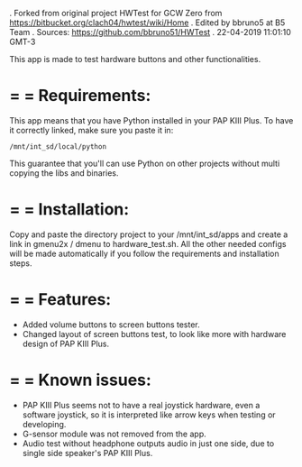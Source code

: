 . Forked from original project HWTest for GCW Zero from https://bitbucket.org/clach04/hwtest/wiki/Home
. Edited by bbruno5 at B5 Team
. Sources: https://github.com/bbruno51/HWTest
. 22-04-2019 11:01:10 GMT-3

This app is made to test hardware buttons and other functionalities.

=
= Requirements:
=
This app means that you have Python installed in your PAP KIII Plus. To have it correctly linked, make sure you paste it in:

	/mnt/int_sd/local/python

This guarantee that you'll can use Python on other projects without multi copying the libs and binaries.

=
= Installation:
=
Copy and paste the directory project to your /mnt/int_sd/apps and create a link in gmenu2x / dmenu to hardware_test.sh.
All the other needed configs will be made automatically if you follow the requirements and installation steps.

=
= Features:
=
- Added volume buttons to screen buttons tester.
- Changed layout of screen buttons test, to look like more with hardware design of PAP KIII Plus.

=
= Known issues:
=
- PAP KIII Plus seems not to have a real joystick hardware, even a software joystick, so it is interpreted like arrow keys when testing or developing.
- G-sensor module was not removed from the app.
- Audio test without headphone outputs audio in just one side, due to single side speaker's PAP KIII Plus.
